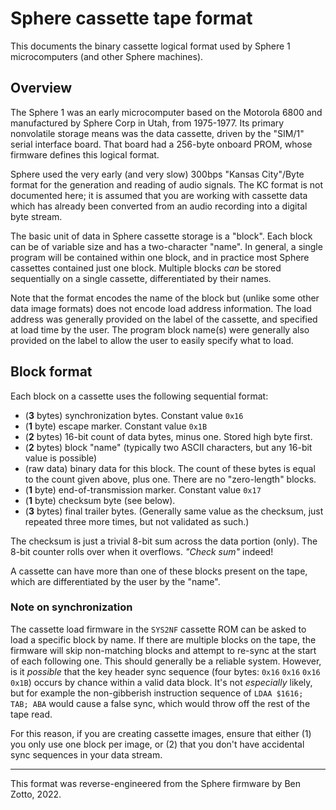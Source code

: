 # Sphere cassette tape format

This documents the binary cassette logical format used by Sphere 1 microcomputers (and other Sphere machines). 

## Overview

The Sphere 1 was an early microcomputer based on the Motorola 6800 and manufactured by Sphere Corp in Utah, from 1975-1977. Its primary nonvolatile storage means was the data cassette, driven by the "SIM/1" serial interface board. That board had a 256-byte onboard PROM, whose firmware defines this logical format. 

Sphere used the very early (and very slow) 300bps "Kansas City"/Byte format for the generation and reading of audio signals. The KC format is not documented here; it is assumed that you are working with cassette data which has already been converted from an audio recording into a digital byte stream.

The basic unit of data in Sphere cassette storage is a "block". Each block can be of variable size and has a two-character "name". In general, a single program will be contained within one block, and in practice most Sphere cassettes contained just one block. Multiple blocks *can* be stored sequentially on a single cassette, differentiated by their names.

Note that the format encodes the name of the block but (unlike some other data image formats) does not encode load address information. The load address was generally provided on the label of the cassette, and specified at load time by the user. The program block name(s) were generally also provided on the label to allow the user to easily specify what to load.

## Block format

Each block on a cassette uses the following sequential format:

- (**3** bytes) synchronization bytes. Constant value `0x16`
- (**1** byte) escape marker. Constant value `0x1B`
- (**2** bytes) 16-bit count of data bytes, minus one. Stored high byte first.
- (**2** bytes) block "name" (typically two ASCII characters, but any 16-bit value is possible)
- (raw data) binary data for this block. The count of these bytes is equal to the count given above, plus one. There are no "zero-length" blocks.
- (**1** byte) end-of-transmission marker. Constant value `0x17`
- (**1** byte) checksum byte (see below).
- (**3** bytes) final trailer bytes. (Generally same value as the checksum, just repeated three more times, but not validated as such.)

The checksum is just a trivial 8-bit sum across the data portion (only). The 8-bit counter rolls over when it overflows. _"Check sum"_ indeed!
 
A cassette can have more than one of these blocks present on the tape, which are differentiated by the user by the "name".

### Note on synchronization

The cassette load firmware in the `SYS2NF` cassette ROM can be asked to load a specific block by name. If there are multiple blocks on the tape, the firmware will skip non-matching blocks and attempt to re-sync at the start of each following one. This should generally be a reliable system. However, is it _possible_ that the key header sync sequence (four bytes: `0x16` `0x16` `0x16` `0x1B`) occurs by chance within a valid data block. It's not *especially* likely, but for example the non-gibberish instruction sequence of `LDAA $1616; TAB; ABA` would cause a false sync, which would throw off the rest of the tape read.

For this reason, if you are creating cassette images, ensure that either (1) you only use one block per image, or (2) that you don't have accidental sync sequences in your data stream. 

-----

This format was reverse-engineered from the Sphere firmware by Ben Zotto, 2022.


